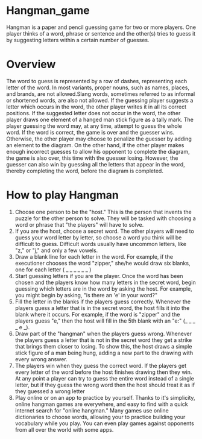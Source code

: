 # Hangman_game
Hangman is a paper and pencil guessing game for two or more players. One player thinks of a word, phrase or sentence and the other(s) tries to guess it by suggesting letters within a certain number of guesses. 

# Overview
The word to guess is represented by a row of dashes, representing each letter of the word. In most variants, proper nouns, such as names, places, and brands, are not allowed.Slang words, sometimes referred to as informal or shortened words, are also not allowed. If the guessing player suggests a letter which occurs in the word, the other player writes it in all its correct positions. If the suggested letter does not occur in the word, the other player draws one element of a hanged man stick figure as a tally mark.
The player guessing the word may, at any time, attempt to guess the whole word. If the word is correct, the game is over and the guesser wins. Otherwise, the other player may choose to penalize the guesser by adding an element to the diagram. On the other hand, if the other player makes enough incorrect guesses to allow his opponent to complete the diagram, the game is also over, this time with the guesser losing. However, the guesser can also win by guessing all the letters that appear in the word, thereby completing the word, before the diagram is completed.

# How to play Hangman
1. Choose one person to be the "host." This is the person that invents the puzzle for the other person to solve. They will be tasked with choosing a word or phrase that "the players" will have to solve.
2. If you are the host, choose a secret word. The other players will need to guess your word letter by letter, so choose a word you think will be difficult to guess. Difficult words usually have uncommon letters, like "z," or "j," and only a few vowels.
3. Draw a blank line for each letter in the word. For example, if the executioner chooses the word "zipper," she/he would draw six blanks, one for each letter ( _ _ _ _ _ _ )
4. Start guessing letters if you are the player. Once the word has been chosen and the players know how many letters in the secret word, begin guessing which letters are in the word by asking the host. For example, you might begin by asking, "is there an 'e' in your word?"
5. Fill the letter in the blanks if the players guess correctly. Whenever the players guess a letter that is in the secret word, the host fills it into the blank where it occurs. For example, if the word is "zipper" and the players guess "e," then the host will fill in the 5th blank with an "e:" (_ _ _ _ e _).
6. Draw part of the "hangman" when the players guess wrong. Whenever the players guess a letter that is not in the secret word they get a strike that brings them closer to losing. To show this, the host draws a simple stick figure of a man being hung, adding a new part to the drawing with every wrong answer.
7. The players win when they guess the correct word. If the players get every letter of the word before the host finishes drawing then they win. At any point a player can try to guess the entire word instead of a single letter, but if they guess the wrong word then the host should treat it as if they guessed a wrong letter
8. Play online or on an app to practice by yourself. Thanks to it's simplicity, online hangman games are everywhere, and easy to find with a quick internet search for "online hangman." Many games use online dictionaries to choose words, allowing your to practice building your vocabulary while you play. You can even play games against opponents from all over the world with some apps.
